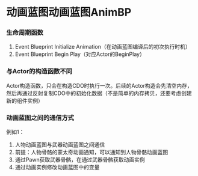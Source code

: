 # 动画蓝图动画蓝图AnimBP

### 生命周期函数

1. Event Blueprint Initialize Animation（在动画蓝图编译后的初次执行时机）
2. Event Blueprint Begin Play（对应Actor的BeginPlay）


### 与Actor的构造函数不同

Actor构造函数，只会在构造CDO时执行一次。后续的Actor构造会先清空内存，然后再通过反射复制CDO中的初始化数据（不是简单的内存拷贝，还要考虑创建新的组件实例）



### 动画蓝图之间的通信方式

例如1：
1. 人物动画蓝图与武器动画蓝图之间通信
2. 前提：人物骨骼的蒙太奇动画通知，可以通知到人物骨骼动画蓝图
3. 通过Pawn获取武器骨骼，在通过武器骨骼获取动画实例
4. 通过动画实例修改动画蓝图中的变量
